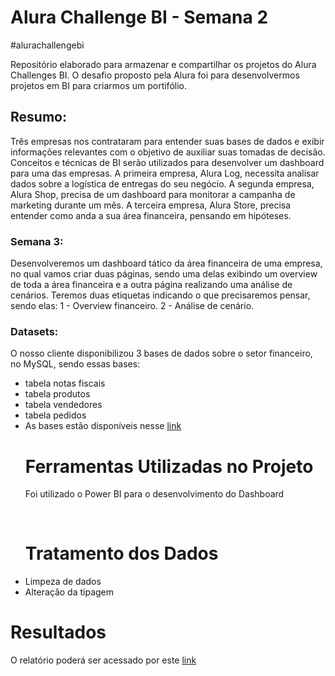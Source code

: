 # Alura Challenge BI - Semana 2
#alurachallengebi
<p> Repositório elaborado para armazenar e compartilhar os projetos do Alura Challenges BI. O desafio proposto pela Alura  foi para desenvolvermos projetos em BI para criarmos um portifólio. </p>

## Resumo: 
<p> Três empresas nos contrataram para entender suas bases de dados e exibir informações relevantes com o objetivo de auxiliar suas tomadas de decisão. Conceitos e técnicas de BI serão utilizados para desenvolver um dashboard para uma das empresas.  A primeira empresa, Alura Log, necessita analisar dados sobre a logística de entregas do seu negócio. A segunda empresa, Alura Shop, precisa de um dashboard para monitorar a campanha de marketing durante um mês. A terceira empresa, Alura Store, precisa entender como anda a sua área financeira, pensando em hipóteses. </p>

### Semana 3:
<p> Desenvolveremos um dashboard tático da área financeira de uma empresa, no qual vamos criar duas páginas, sendo uma delas exibindo um overview de toda a área financeira e a outra página realizando uma análise de cenários.
Teremos duas etiquetas indicando o que precisaremos pensar, sendo elas:
1 - Overview financeiro.
2 - Análise de cenário. </p>

  ### Datasets:
   <p> O nosso cliente disponibilizou 3 bases de dados sobre o setor financeiro, no MySQL, sendo essas bases: </p>
   <ul>
   <li> tabela notas fiscais </li>
   <li> tabela produtos </li> 
   <li> tabela vendedores </li> 
   <li> tabela pedidos </li> 
   <li> As bases estão disponíveis nesse <a href="https://drive.google.com/drive/folders/1TlDFHt6Vgoc6It4OD7URbxICz2YpVRhttps://trello.com/c/3ba70qxF/9-base-de-dados-da-alura-store#:~:text=O%20nosso%20cliente,dispon%C3%ADveis%20nesse%20link" target="_blank">link</a> </li>
  
  
<h1>Ferramentas Utilizadas no Projeto</h1>
<p>Foi utilizado o Power BI para o desenvolvimento do Dashboard </p>

<br>

<h1>Tratamento dos Dados</h1>
<li>Limpeza de dados
<li>Alteração da tipagem
</ul>


<h1>Resultados</h1>
O relatório poderá ser acessado por este <a href="https://app.powerbi.com/reportEmbed?reportId=302e139a-99b5-4d9b-99a1-92dfef824162&autoAuth=true&ctid=b7845ad6-74cd-4782-aea9-57359643b87b&config=eyJjbHVzdGVyVXJsIjoiaHR0cHM6Ly93YWJpLWJyYXppbC1zb3V0aC1iLXByaW1hcnktcmVkaXJlY3QuYW5hbHlzaXMud2luZG93cy5uZXQvIn0%3D" target="_blank">link</a>


